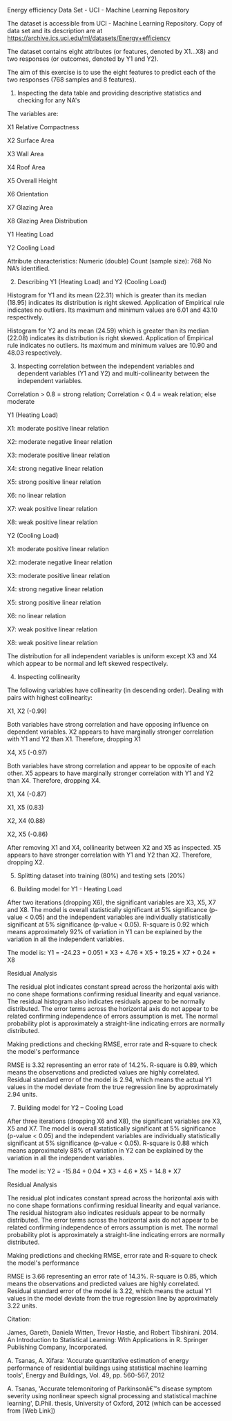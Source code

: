 Energy efficiency Data Set - UCI - Machine Learning Repository

The dataset is accessible from UCI - Machine Learning Repository. Copy of data set and its description are at https://archive.ics.uci.edu/ml/datasets/Energy+efficiency  

The dataset contains eight attributes (or features, denoted by X1...X8) and two responses (or outcomes, denoted by Y1 and Y2). 

The aim of this exercise is to use the eight features to predict each of the two responses (768 samples and 8 features).


1. Inspecting the data table and providing descriptive statistics and checking for any NA's

The variables are:

X1 	Relative Compactness

X2 	Surface Area

X3 	Wall Area

X4 	Roof Area

X5 	Overall Height

X6 	Orientation

X7 	Glazing Area

X8 	Glazing Area Distribution

Y1 	Heating Load

Y2 	Cooling Load

Attribute characteristics: Numeric (double)
Count (sample size): 768
No NA’s identified.


2. Describing Y1 (Heating Load) and Y2 (Cooling Load)

Histogram for Y1 and its mean (22.31) which is greater than its median (18.95) indicates its distribution is right skewed. Application of Empirical rule indicates no outliers. Its maximum and minimum values are 6.01 and 43.10 respectively.

Histogram for Y2 and its mean (24.59) which is greater than its median (22.08) indicates its distribution is right skewed. Application of Empirical rule indicates no outliers. Its maximum and minimum values are 10.90 and 48.03 respectively.


3. Inspecting correlation between the independent variables and dependent variables (Y1 and Y2) and multi-collinearity between the independent variables.

Correlation > 0.8 = strong relation; Correlation < 0.4 = weak relation; else moderate

Y1 (Heating Load)

X1: moderate positive linear relation

X2: moderate negative linear relation

X3: moderate positive linear relation

X4: strong negative linear relation

X5: strong positive linear relation

X6: no linear relation

X7: weak positive linear relation

X8: weak positive linear relation


Y2 (Cooling Load)

X1: moderate positive linear relation

X2: moderate negative linear relation

X3: moderate positive linear relation

X4: strong negative linear relation

X5: strong positive linear relation

X6: no linear relation

X7: weak positive linear relation

X8: weak positive linear relation


The distribution for all independent variables is uniform except X3 and X4 which appear to be normal and left skewed respectively.


4. Inspecting collinearity

The following variables have collinearity (in descending order). Dealing with pairs with highest collinearity:

X1, X2 (-0.99)  

Both variables have strong correlation and have opposing influence on dependent variables. X2 appears to have marginally stronger correlation with Y1 and Y2 than X1. Therefore, dropping X1

X4, X5 (-0.97)   

Both variables have strong correlation and appear to be opposite of each other. X5 appears to have marginally stronger correlation with Y1 and Y2 than X4. Therefore, dropping X4.

X1, X4 (-0.87)

X1, X5 (0.83)

X2, X4 (0.88)

X2, X5 (-0.86)

After removing X1 and X4, collinearity between X2 and X5 as inspected. X5 appears to have stronger correlation with Y1 and Y2 than X2. Therefore, dropping X2.


5. Splitting dataset into training (80%) and testing sets (20%)


6. Building model for Y1 - Heating Load

After two iterations (dropping X6), the significant variables are X3, X5, X7 and X8. The model is overall statistically significant at 5% significance (p-value < 0.05) and the independent variables are individually statistically significant at 5% significance (p-value < 0.05). R-square is 0.92 which means approximately 92% of variation in Y1 can be explained by the variation in all the independent variables.

The model is:  Y1 = -24.23 + 0.051 * X3 + 4.76 * X5 + 19.25 * X7 + 0.24 * X8 

Residual Analysis

The residual plot indicates constant spread across the horizontal axis with no cone shape formations confirming residual linearity and equal variance. The residual histogram also indicates residuals appear to be normally distributed. The error terms across the horizontal axis do not appear to be related confirming independence of errors assumption is met. The normal probability plot is approximately a straight-line indicating errors are normally distributed.

Making predictions and checking RMSE, error rate and R-square to check the model's performance

RMSE is 3.32 representing an error rate of 14.2%. R-square is 0.89, which means the observations and predicted values are highly correlated. Residual standard error of the model is 2.94, which means the actual Y1 values in the model deviate from the true regression line by approximately 2.94 units.


7. Building model for Y2 – Cooling Load

After three iterations (dropping X6 and X8), the significant variables are X3, X5 and X7. The model is overall statistically significant at 5% significance (p-value < 0.05) and the independent variables are individually statistically significant at 5% significance (p-value < 0.05). R-square is 0.88 which means approximately 88% of variation in Y2 can be explained by the variation in all the independent variables.

The model is:  Y2 = -15.84 + 0.04 * X3 + 4.6 * X5 + 14.8 * X7 

Residual Analysis

The residual plot indicates constant spread across the horizontal axis with no cone shape formations confirming residual linearity and equal variance. The residual histogram also indicates residuals appear to be normally distributed. The error terms across the horizontal axis do not appear to be related confirming independence of errors assumption is met. The normal probability plot is approximately a straight-line indicating errors are normally distributed.

Making predictions and checking RMSE, error rate and R-square to check the model's performance

RMSE is 3.66 representing an error rate of 14.3%. R-square is 0.85, which means the observations and predicted values are highly correlated. Residual standard error of the model is 3.22, which means the actual Y1 values in the model deviate from the true regression line by approximately 3.22 units.


Citation: 

James, Gareth, Daniela Witten, Trevor Hastie, and Robert Tibshirani. 2014. An Introduction to Statistical Learning: With Applications in R. Springer Publishing Company, Incorporated.

A. Tsanas, A. Xifara: 'Accurate quantitative estimation of energy performance of residential buildings using statistical machine learning tools', Energy and Buildings, Vol. 49, pp. 560-567, 2012

A. Tsanas, 'Accurate telemonitoring of Parkinsonâ€™s disease symptom severity using nonlinear speech signal processing and statistical machine learning', D.Phil. thesis, University of Oxford, 2012 (which can be accessed from [Web Link])



